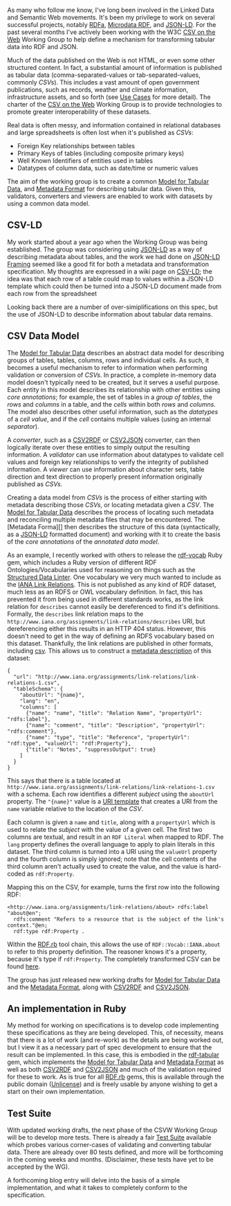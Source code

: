 As many who follow me know, I've long been involved in the Linked Data and Semantic Web movements. It's been my privilege to work on several successful projects, notably [RDFa][], [Microdata RDF][], and [JSON-LD][]. For the past several months I've actively been working with the W3C [CSV on the Web][] Working Group to help define a mechanism for transforming tabular data into RDF and JSON.

Much of the data published on the Web is not HTML, or even some other structured content. In fact, a substantial amount of information is published as tabular data (comma-separated-values or tab-separated-values, commonly _CSVs_). This includes a vast amount of open government publications, such as records, weather and climate information, infrastructure assets, and so forth (see [Use Cases][] for more detail). The charter of the [CSV on the Web][] Working Group is to provide technologies to promote greater interoperability of these datasets.

Real data is often messy, and information contained in relational databases and large spreadsheets is often lost when it's published as _CSVs_:

* Foreign Key relationships between tables
* Primary Keys of tables (including composite primary keys)
* Well Known Identifiers of entities used in tables
* Datatypes of column data, such as date/time or numeric values

The aim of the working group is to create a common [Model for Tabular Data][], and [Metadata Format][] for describing tabular data. Given this, validators, converters and viewers are enabled to work with datasets by using a common data model.

## CSV-LD

My work started about a year ago when the Working Group was being established. The group was considering using [JSON-LD][] as a way of describing metadata about tables, and the work we had done on [JSON-LD Framing][] seemed like a good fit for both a metadata and transformation specification. My thoughts are expressed in a wiki page on [CSV-LD][]; the idea was that each row of a table could map to values within a JSON-LD template which could then be turned into a JSON-LD document made from each row from the spreadsheet

Looking back there are a number of over-simiplifications on this spec, but the use of JSON-LD to describe information about tabular data remains.

## CSV Data Model

The [Model for Tabular Data][] describes an abstract data model for describing groups of tables, tables, columns, rows and individual cells. As such, it becomes a useful mechanism to refer to information when performing validation or conversion of _CSVs_. In practice, a complete in-memory data model doesn't typically need to be created, but it serves a useful purpose. Each entity in this model describes its relationship with other entities using _core annotations_; for example, the set of tables in a _group of tables_, the _rows_ and _columns_ in a table, and the _cells_ within both _rows_ and _columns_. The model also describes other useful information, such as the _datatypes_ of a _cell value_, and if the _cell_ contains multiple values (using an internal _separator_).

A _converter_, such as a [CSV2RDF][] or [CSV2JSON][] converter, can then logically iterate over these entities to simply output the resulting information. A _validator_ can use information about datatypes to validate cell values and foreign key relationships to verify the integrity of published information. A _viewer_ can use information about character sets, table direction and text direction to properly present information originally published as _CSVs_.

Creating a data model from _CSVs_ is the process of either starting with metadata describing those _CSVs_, or locating metadata given a _CSV_. The [Model for Tabular Data][] describes the process of locating such metadata and reconciling multiple metadata files that may be encountered. The [Metadata Forma][] then describes the structure of this data (syntactically, as a [JSON-LD][] formatted document) and working with it to create the basis of the _core annotations_ of the _annotated data model_.

As an example, I recently worked with others to release the [rdf-vocab][] Ruby gem, which includes a Ruby version of different RDF Ontologies/Vocabularies used for reasoning on things such as the [Structured Data Linter][]. One vocabulary we very much wanted to include as the [IANA Link Relations][]. This is not published as any kind of RDF dataset, much less as an RDFS or OWL vocabulary definition. In fact, this has prevented it from being used in different standards works, as the link relation for `describes` cannot easily be dereferenced to find it's definitions. Formally, the `describes` link relation maps to the `http://www.iana.org/assignments/link-relations/describes` URI, but dereferencing either this results in an HTTP 404 status. However, this doesn't need to get in the way of defining an RDFS vocabulary based on this dataset. Thankfully, the link relations are published in other formats, including [csv](http://www.iana.org/assignments/link-relations/link-relations-1.csv). This allows us to construct a [metadata description](https://github.com/ruby-rdf/rdf-vocab/blob/develop/etc/iana-metadata.json) of this dataset:

    {
      "url": "http://www.iana.org/assignments/link-relations/link-relations-1.csv",
      "tableSchema": {
        "aboutUrl": "{name}",
        "lang": "en",
        "columns": [
          {"name": "name", "title": "Relation Name", "propertyUrl": "rdfs:label"},
          {"name": "comment", "title": "Description", "propertyUrl": "rdfs:comment"},
          {"name": "type", "title": "Reference", "propertyUrl": "rdf:type", "valueUrl": "rdf:Property"},
          {"title": "Notes", "suppressOutput": true}
        ]
      }
    }

This says that there is a table located at `http://www.iana.org/assignments/link-relations/link-relations-1.csv` with a schema. Each row identifies a different _subject_ using the `aboutUrl` property. The `"{name}"` value is a [URI template] that creates a URI from the `name` variable relative to the location of the _CSV_.

Each column is given a `name` and `title`, along with a `propertyUrl` which is used to relate the _subject_ with the value of a given cell. The first two columns are textual, and result in an `RDF Literal` when mapped to RDF. The `lang` property defines the overall language to apply to plain literals in this dataset. The third column is turned into a URI using the `valueUrl` property and the fourth column is simply ignored; note that the cell contents of the third column aren't actually used to create the value, and the value is hard-coded as `rdf:Property`.

Mapping this on the CSV, for example, turns the first row into the following RDF:

    <http://www.iana.org/assignments/link-relations/about> rdfs:label "about@en";
      rdfs:comment "Refers to a resource that is the subject of the link's context."@en;
      rdf:type rdf:Property .

Within the [RDF.rb][] tool chain, this allows the use of `RDF::Vocab::IANA.about` to refer to this property definition. The reasoner knows it's a property, because it's type if `rdf:Property`. The completely transformed CSV can be found [here](https://raw.githubusercontent.com/ruby-rdf/rdf-vocab/develop/etc/iana.ttl).

The group has just released new working drafts for [Model for Tabular Data][] and the [Metadata Format], along with [CSV2RDF][] and [CSV2JSON][].

## An implementation in Ruby
My method for working on specifications is to develop code implementing these specifications as they are being developed. This, of necessity, means that there is a lot of work (and re-work) as the details are being worked out, but I view it as a necessary part of spec development to ensure that the result can be implemented. In this case, this is embodied in the [rdf-tabular][] gem, which implements the [Model for Tabular Data][] and [Metadata Format][] as well as both [CSV2RDF][] and [CSV2JSON][] and much of the validation required for these to work. As is true for all [RDF.rb][] gems, this is available through the public domain ([Unlicense](http://unlicense.org)) and is freely usable by anyone wishing to get a start on their own implementation.

## Test Suite
With updated working drafts, the next phase of the CSVW Working Group will be to develop more tests. There is already a fair [Test Suite][] available which probes various corner-cases of validating and converting tabular data. There are already over 80 tests defined, and more will be forthcoming in the coming weeks and months. (Disclaimer, these tests have yet to be accepted by the WG).

A forthcoming blog entry will delve into the basis of a simple implementation, and what it takes to completely conform to the specification.

[JSON-LD]:          http://www.w3.org/TR/json-ld "JSON-LD 1.0"
[JSON-LD Framing]:  http://json-ld.org/spec/latest/json-ld-framing/
[CSV-LD]:           https://www.w3.org/2013/csvw/wiki/CSV-LD
[RDFa]:             http://www.w3.org/TR/rdfa-core "HTML+RDFa 1.1"
[Microdata RDF]:    http://www.w3.org/TR/microdata-rdf "Microdata to RDF"
[CSV on the Web]:   http://www.w3.org/2013/csvw/wiki/Main_Page
[Use Cases]:        http://www.w3.org/TR/csvw-ucr/
[Model for Tabular Data]: http://www.w3.org/TR/tabular-data-model/ "Model for Tabular Data and Metadata on the Web"
[Metadata Format]:  http://www.w3.org/TR/tabular-metadata/ "Metadata Vocabulary for Tabular Data"
[CSV2RDF]:          http://w3c.github.io/csvw/csv2rdf/ "Generating RDF from Tabular Data on the Web"
[CSV2JSON]:         http://w3c.github.io/csvw/csv2json/ "Generating JSON from Tabular Data on the Web"
[Structured Data Linter]: http://linter.structured-data.org/
[RDF Distiller]:    http://rdf.greggkellogg.net/distiller
[IANA Link Relations]: http://www.iana.org/assignments/link-relations/link-relations.xhtml
[URI template]:     https://tools.ietf.org/html/rfc6570
[RDF.rb]:           http://rdf.rubyforge.org/
[rdf-vocab]:        http://rubygems.org/gems/rdf-vocab
[rdf-tabular]:      http://rubygems.org/gems/rdf-tabular
[rdf-tabular repo]: http://github.com/ruby-rdf/rdf-tabular
[Test Suite]:       http://w3c.github.io/csvw/tests/